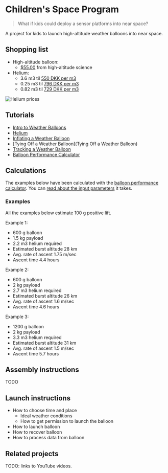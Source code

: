 # Children's Space Program

> What if kids could deploy a sensor platforms into near space?

A project for kids to launch high-altitude weather balloons into near space.

## Shopping list

* High-altitude balloon:
    * [$55.00](http://www.highaltitudescience.com/products/600-g-near-space-balloon) from high-altitude science
* Helium:
    * 3.6 m3 til [550 DKK per m3](http://www.pegani.dk/dk/product/helium/ballongas-20-l.aspx)
    * 0.25 m3 til [796 DKK per m3](http://www.mintemafest.dk/Info/Ballongas/Heliumgas_uden_Balloner/Lille_Helium_Gas_Cylinder_uden_Balloner_-_Single.html)
    * 0.82 m3 til [729 DKK per m3](http://www.mintemafest.dk/Info/Ballongas/Heliumgas_uden_Balloner/Stor_Helium_Gas_Cylinder_uden_Balloner_-_Pakke_med_2.html)


![Helium prices](http://www.weldingandgasestoday.org/wp-content/uploads/2012/04/helium_prices.png)

## Tutorials

* [Intro to Weather Balloons](http://www.highaltitudescience.com/pages/intro-to-weather-balloons)
* [Helium](http://www.highaltitudescience.com/pages/helium)
* [Inflating a Weather Balloon](http://www.highaltitudescience.com/pages/how-to-inflate-a-weather-balloon)
* [Tying Off a Weather Balloon](Tying Off a Weather Balloon)
* [Tracking a Weather Balloon](http://www.highaltitudescience.com/pages/tracking-a-weather-balloon)
* [Balloon Performance Calculator](http://www.highaltitudescience.com/pages/balloon-performance-calculator)

## Calculations

The examples below have been calculated with the [balloon performance calculator](http://tools.highaltitudescience.com/). You can [read about the input parameters](http://www.highaltitudescience.com/pages/balloon-performance-calculator) it takes.

### Examples

All the examples below estimate 100 g positive lift.

Example 1:
* 600 g balloon
* 1.5 kg payload
* 2.2 m3 helium required
* Estimated burst altitude 28 km
* Avg. rate of ascent 1.75 m/sec
* Ascent time 4.4 hours

Example 2:
* 600 g balloon
* 2 kg payload
* 2.7 m3 helium required
* Estimated burst altitude 26 km
* Avg. rate of ascent 1.6 m/sec
* Ascent time 4.6 hours

Example 3:
* 1200 g balloon
* 2 kg payload
* 3.3 m3 helium required
* Estimated burst altitude 31 km
* Avg. rate of ascent 1.5 m/sec
* Ascent time 5.7 hours



## Assembly instructions

TODO

## Launch instructions

* How to choose time and place
    * Ideal weather conditions
    * How to get permission to launch the balloon
* How to launch balloon
* How to recover balloon
* How to process data from balloon

## Related projects

TODO: links to YouTube videos.

